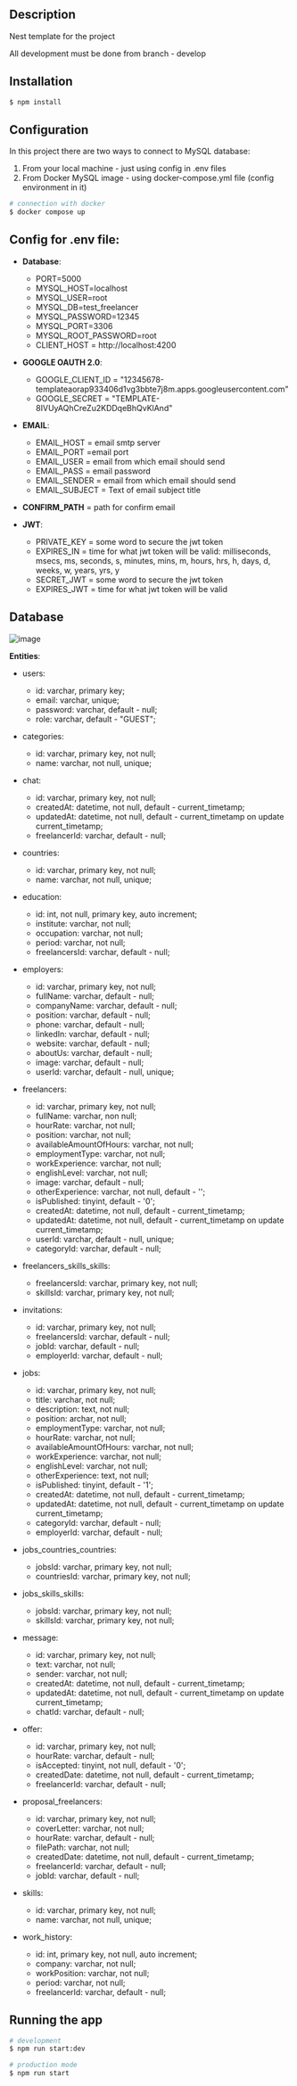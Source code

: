 ## Description

Nest template for the project

All development must be done from branch - develop

## Installation

```bash
$ npm install
```

## Configuration

In this project there are two ways to connect to MySQL database:

1. From your local machine - just using config in .env files
2. From Docker MySQL image - using docker-compose.yml file (config environment in it)

```bash
# connection with docker
$ docker compose up
```

## Config for .env file:

* **Database**:

  * PORT=5000
  * MYSQL_HOST=localhost
  * MYSQL_USER=root
  * MYSQL_DB=test_freelancer
  * MYSQL_PASSWORD=12345
  * MYSQL_PORT=3306
  * MYSQL_ROOT_PASSWORD=root
  * CLIENT_HOST = http://localhost:4200

* **GOOGLE OAUTH 2.0**:

  * GOOGLE_CLIENT_ID = "12345678-templateaorap933406d1vg3bbte7j8m.apps.googleusercontent.com"
  * GOOGLE_SECRET = "TEMPLATE-8IVUyAQhCreZu2KDDqeBhQvKlAnd"

* **EMAIL**:

  * EMAIL_HOST = email smtp server
  * EMAIL_PORT =email port
  * EMAIL_USER = email from which email should send
  * EMAIL_PASS = email password
  * EMAIL_SENDER = email from which email should send
  * EMAIL_SUBJECT = Text of email subject title

* **CONFIRM_PATH** = path for confirm email

* **JWT**:

  * PRIVATE_KEY = some word to secure the jwt token
  * EXPIRES_IN = time for what jwt token will be valid: milliseconds, msecs, ms, seconds, s, minutes, mins, m, hours, hrs, h, days, d, weeks, w, years, yrs, y
  * SECRET_JWT = some word to secure the jwt token
  * EXPIRES_JWT = time for what jwt token will be valid

## Database 

![image](https://user-images.githubusercontent.com/93491902/213924105-8fea848c-8bf7-4226-a1f4-407c97817483.png)


**Entities**: 

* users:
  * id: varchar, primary key;
  * email: varchar, unique;
  * password: varchar, default - null;
  * role: varchar, default - "GUEST";

* categories:
  * id: varchar, primary key, not null;
  * name: varchar, not null, unique;
  
* chat:
  * id: varchar, primary key, not null;
  * createdAt: datetime, not null, default - current_timetamp;
  * updatedAt: datetime, not null, default - current_timetamp on update current_timetamp;
  * freelancerId: varchar, default - null;

* countries:
  * id: varchar, primary key, not null;
  * name: varchar, not null, unique;
 
* education:
  * id: int, not null, primary key, auto increment;
  * institute: varchar, not null;
  * occupation: varchar, not null;
  * period: varchar, not null;
  * freelancersId: varchar, default - null;

* employers: 
  * id: varchar, primary key, not null;
  * fullName: varchar, default - null;
  * companyName: varchar, default - null;
  * position: varchar, default - null;
  * phone: varchar, default - null;
  * linkedIn: varchar, default - null;
  * website: varchar, default - null;
  * aboutUs: varchar, default - null;
  * image: varchar, default - null;
  * userId: varchar, default - null, unique;

* freelancers:
  * id: varchar, primary key, not null;
  * fullName: varchar, non null;
  * hourRate: varchar, not null;
  * position: varchar, not null;
  * availableAmountOfHours: varchar, not null;
  * employmentType: varchar, not null;
  * workExperience: varchar, not null;
  * englishLevel: varchar, not null;
  * image: varchar, default - null;
  * otherExperience: varchar, not null, default - '';
  * isPublished: tinyint, default - '0';
  * createdAt: datetime, not null, default - current_timetamp;
  * updatedAt: datetime, not null, default - current_timetamp on update current_timetamp;
  * userId: varchar, default - null, unique;
  * categoryId: varchar, default - null;

* freelancers_skills_skills:
  * freelancersId: varchar, primary key, not null;
  * skillsId: varchar, primary key, not null;

* invitations:
  * id: varchar, primary key, not null;
  * freelancersId: varchar, default - null;
  * jobId: varchar, default - null;
  * employerId: varchar, default - null;

* jobs: 
  * id: varchar, primary key, not null;
  * title: varchar, not null;
  * description: text, not null;
  * position: archar, not null;
  * employmentType: varchar, not null;
  * hourRate: varchar, not null;
  * availableAmountOfHours: varchar, not null;
  * workExperience: varchar, not null;
  * englishLevel: varchar, not null;
  * otherExperience: text, not null;
  * isPublished: tinyint, default - '1';
  * createdAt: datetime, not null, default - current_timetamp;
  * updatedAt: datetime, not null, default - current_timetamp on update current_timetamp;
  * categoryId: varchar, default - null;
  * employerId: varchar, default - null;

* jobs_countries_countries:
  * jobsId: varchar, primary key, not null;
  * countriesId: varchar, primary key, not null;

* jobs_skills_skills:
  * jobsId: varchar, primary key, not null;
  * skillsId: varchar, primary key, not null;

* message: 
  * id: varchar, primary key, not null;
  * text: varchar, not null;
  * sender: varchar, not null;
  * createdAt: datetime, not null, default - current_timetamp;
  * updatedAt: datetime, not null, default - current_timetamp on update current_timetamp;
  * chatId: varchar, default - null;

* offer:
  * id: varchar, primary key, not null;
  * hourRate: varchar, default - null;
  * isAccepted: tinyint, not null, default - '0';
  * createdDate: datetime, not null, default - current_timetamp;
  * freelancerId: varchar, default - null; 

* proposal_freelancers:
  * id: varchar, primary key, not null;
  * coverLetter:  varchar, not null;
  * hourRate: varchar, default - null;
  * filePath: varchar, not null;
  * createdDate: datetime, not null, default - current_timetamp;
  * freelancerId: varchar, default - null; 
  * jobId: varchar, default - null; 

* skills:
  * id: varchar, primary key, not null;
  * name: varchar, not null, unique;

* work_history:
  * id: int, primary key, not null, auto increment;
  * company: varchar, not null;
  * workPosition: varchar, not null;
  * period: varchar, not null;
  * freelancerId: varchar, default - null;


## Running the app

```bash
# development
$ npm run start:dev

# production mode
$ npm run start
```

